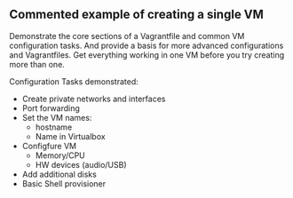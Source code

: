 ## Commented example of creating a single VM

Demonstrate the core sections of a Vagrantfile and common VM configuration tasks.  And provide a basis for more advanced configurations and Vagrantfiles.  Get everything working in one VM before you try creating more than one.   

Configuration Tasks demonstrated:
* Create private networks and interfaces
* Port forwarding
* Set the VM names:
    * hostname
    * Name in Virtualbox
* Configfure VM
    * Memory/CPU
    * HW devices (audio/USB)
* Add additional disks
* Basic Shell provisioner



